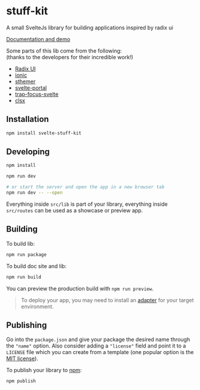 # stuff-kit

A small SvelteJs library for building applications inspired by radix ui

[Documentation and demo](#)  

Some parts of this lib come from the following:  
(thanks to the developers for their incredible work!)  
- [Radix UI](https://www.radix-ui.com/)
- [ionic](https://github.com/ionic-team/ionic-framework)
- [sthemer](https://github.com/ivanhofer/sthemer)
- [svelte-portal](https://github.com/romkor/svelte-portal)
- [trap-focus-svelte](https://github.com/henrygd/trap-focus-svelte)
- [clsx](https://github.com/lukeed/clsx)

## Installation

```bash
npm install svelte-stuff-kit
```

## Developing

```bash
npm install
```

```bash
npm run dev

# or start the server and open the app in a new browser tab
npm run dev -- --open
```

Everything inside `src/lib` is part of your library, everything inside `src/routes` can be used as a showcase or preview app.

## Building

To build lib:

```bash
npm run package
```

To build doc site and lib:

```bash
npm run build
```

You can preview the production build with `npm run preview`.

> To deploy your app, you may need to install an [adapter](https://kit.svelte.dev/docs/adapters) for your target environment.

## Publishing

Go into the `package.json` and give your package the desired name through the `"name"` option. Also consider adding a `"license"` field and point it to a `LICENSE` file which you can create from a template (one popular option is the [MIT license](https://opensource.org/license/mit/)).

To publish your library to [npm](https://www.npmjs.com):

```bash
npm publish
```
